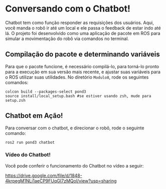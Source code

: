 # Conversando com o Chatbot!
Chatbot tem como função responder as requisições dos usuários. Aqui, você manda o robô ir até um local e ele passa o feedback de estar indo até lá. O projeto foi desenvolvido como uma aplicação de pacote em ROS para simular a movimentação do robô via comandos no terminal.

## Compilação do pacote e determinando variáveis
Para que o pacote funcione, é necessário compilá-lo, para torná-lo pronto para a execução em sua versão mais recente, e ajustar suas variáveis para o ROS utilizar suas utilidades. No diretório `Modulo8`, rode os seguintes comandos:
```
colcon build --packages-select pond3
source install/local_setup.bash #se estiver usando zsh, mude para setup.zsh
```

## Chatbot em Ação!
Para conversar com o chatbot, e direcionar o robô, rode o seguinte comando:
```
ros2 run pond3 chatbot
```

### Vídeo do Chatbot!
Você pode conferir o funcionamento do Chatbot no vídeo a seguir:

https://drive.google.com/file/d/1848-4krpegM1NLi1aeCP9FUqGI7zMQol/view?usp=sharing

